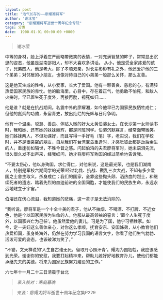 ```yaml
---
layout: post
title: "浩气长存的——廖耀湘将军"
author: "谢冰莹"
category: "廖耀湘将军逝世十周年纪念专辑"
tags: 分类
date:  1900-01-01 00:00:00 +0000
---
```

> 谢冰莹

中等的身材，脸上浮着庄严而略带微笑的表情，一对充满智慧的眸子，常常显出沉思的姿态，他虽是湖南邵阳人，却不大喜欢多讲话。
从小，他是受全家疼爱的孩子，兄弟四人，他是老大，除了孝顺双亲，对长辈彬彬有礼之外，他还爱护他的三个弟弟；对邻居的小朋友，也像对待自己的小弟弟一般那么关怀，那么友善。

这是他天生成的性格，从小爱家，长大了爱国。他有一颗善良、慈悲的心，有满腔热爱国家民族的赤忱。他的脑海里，心目中，存在着正气，他勇敢不怕死，和敌人火拼时，早已置生死于度外，再接再励，视死如归……

他是谁？就是在抗战期间，名震中外的廖耀湘，如今他早已为国家民族牺牲成仁；但他的彪炳的功勋，永留青史，放出灿烂的光辉与日月争明。

他有一个温柔、聪慧、善良、体贴入微的好太太黄伯溶女士。在长沙第一女师读书时，我和她、还有她的妹妹丽辉，都是同班同学。伯溶沉默寡言，经常面带微笑。她们姊妹两人，不但功课好，而且写得一手好毛（笔）字，老实说，我们在学校时，并不是很亲密的朋友，自从我们在台湾宝岛重逢时，才感觉彼此都是劫后余生的人，重逢彷如隔世，不胜今昔之感。问起伯溶的夫君廖将军时，她未语泪先流，很久很久发不出声来，经我细问，她才将廖将军殉国的经过简单地告诉我。

“不要太伤心，他以身殉国，求仁得仁，对他来说，这是最光荣，也是我们湖南人，特别是军校六期同学的光荣!经过北伐、抗战、戡乱三次大战，不知有多少爱国之士舍生取义，杀身成仁；我们的国家，全靠这些抛头颇、洒热血的烈士，和继续死者的遗志、踏着先烈的血迹前进的全国同胞，才能使我们的民族生命，永远永远地屹立于宇宙。”

伯溶还在伤心流泪，我知道她的悲痛，这一辈子是无法消除的。

“我听说，廖将军是一个十全十美的君子，他从不抽烟、不喝酒、不打牌、不近女色，他是个以国家民族为生命的人，他服从最高领袖的誓言：‘置个人生死于度外，以国家兴亡为己任’。他虽然爱他的妻儿，可是为了国，他宁可牺牲家。如今，定一夫妇这么善体亲心，对你这么孝顺，抚育安东、安国姊弟，从小教育他们热爱祖国，虽身处海外，仍然在努力学习我国的语言文字，你看了他们生气勃勃、活泼可爱的姿态，也该破涕为笑了。”

“不错，文天祥说的‘人生自古谁无死，留取丹心照汗青’。耀湘为国牺牲，我应该感到光荣。谢谢你的安慰，我要打起精神来，帮助儿媳好好地教育孙儿，使他们都能承继先夫的美德，将来为国家民族努力建设的工作。”

六七年十一月二十三日清晨于台北

>*录入校对：寒庭暮晚*

> 来源：廖耀湘将军逝世十周年纪念集P229